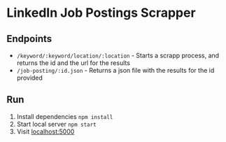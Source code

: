# LinkedIn Job Postings Scrapper

## Endpoints
- `/keyword/:keyword/location/:location` - Starts a scrapp process, and returns the id and the url for the results 
- `/job-posting/:id.json` - Returns a json file with the results for the id provided

## Run 

1. Install dependencies  `npm install`
2. Start local server `npm start`
3. Visit [localhost:5000](http//:localhost:5000)
